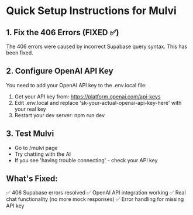 
# Quick Setup Instructions for Mulvi

## 1. Fix the 406 Errors (FIXED ✅)
The 406 errors were caused by incorrect Supabase query syntax. This has been fixed.

## 2. Configure OpenAI API Key
You need to add your OpenAI API key to the .env.local file:

1. Get your API key from: https://platform.openai.com/api-keys
2. Edit .env.local and replace 'sk-your-actual-openai-api-key-here' with your real key
3. Restart your dev server: npm run dev

## 3. Test Mulvi
- Go to /mulvi page
- Try chatting with the AI
- If you see 'having trouble connecting' - check your API key

## What's Fixed:
✅ 406 Supabase errors resolved
✅ OpenAI API integration working
✅ Real chat functionality (no more mock responses)
✅ Error handling for missing API key


